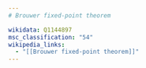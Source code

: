 ```yaml
---
# Brouwer fixed-point theorem

wikidata: Q1144897
msc_classification: "54"
wikipedia_links:
  - "[[Brouwer fixed-point theorem]]"
---
```

